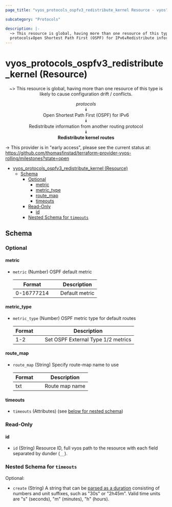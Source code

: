 ```yaml
---
page_title: "vyos_protocols_ospfv3_redistribute_kernel Resource - vyos"

subcategory: "Protocols"

description: |-
  ~> This resource is global, having more than one resource of this type is likely to cause configuration drift / conflicts.
  protocols⯯Open Shortest Path First (OSPF) for IPv6⯯Redistribute information from another routing protocol⯯Redistribute kernel routes
---
```


# vyos_protocols_ospfv3_redistribute_kernel (Resource)
<center>

~> This resource is global, having more than one resource of this type is likely to cause configuration drift / conflicts.

*protocols*  
⯯  
Open Shortest Path First (OSPF) for IPv6  
⯯  
Redistribute information from another routing protocol  
⯯  
**Redistribute kernel routes**


</center>

-> This provider is in "early access", please see the current status at: https://github.com/thomasfinstad/terraform-provider-vyos-rolling/milestones?state=open

<!--TOC-->

- [vyos_protocols_ospfv3_redistribute_kernel (Resource)](#vyos_protocols_ospfv3_redistribute_kernel-resource)
  - [Schema](#schema)
    - [Optional](#optional)
      - [metric](#metric)
      - [metric_type](#metric_type)
      - [route_map](#route_map)
      - [timeouts](#timeouts)
    - [Read-Only](#read-only)
      - [id](#id)
    - [Nested Schema for `timeouts`](#nested-schema-for-timeouts)

<!--TOC-->

<!-- schema generated by tfplugindocs -->
## Schema

### Optional

#### metric
- `metric` (Number) OSPF default metric

    |  Format      &emsp;|  Description     |
    |--------------|------------------|
    |  0-16777214  &emsp;|  Default metric  |
#### metric_type
- `metric_type` (Number) OSPF metric type for default routes

    |  Format  &emsp;|  Description                         |
    |----------|--------------------------------------|
    |  1-2     &emsp;|  Set OSPF External Type 1/2 metrics  |
#### route_map
- `route_map` (String) Specify route-map name to use

    |  Format  &emsp;|  Description     |
    |----------|------------------|
    |  txt     &emsp;|  Route map name  |
#### timeouts
- `timeouts` (Attributes) (see [below for nested schema](#nestedatt--timeouts))

### Read-Only

#### id
- `id` (String) Resource ID, full vyos path to the resource with each field separated by dunder (`__`).

<a id="nestedatt--timeouts"></a>
### Nested Schema for `timeouts`

Optional:

- `create` (String) A string that can be [parsed as a duration](https://pkg.go.dev/time#ParseDuration) consisting of numbers and unit suffixes, such as &#34;30s&#34; or &#34;2h45m&#34;. Valid time units are &#34;s&#34; (seconds), &#34;m&#34; (minutes), &#34;h&#34; (hours).
